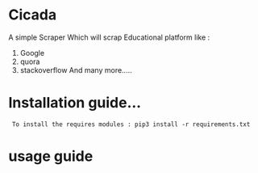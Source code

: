 # Cicada

A simple Scraper Which will scrap Educational platform like : 
1. Google
2. quora
3. stackoverflow
And many more.....


# Installation guide...

``` To install the requires modules : pip3 install -r requirements.txt```

# usage guide
``` Python3 cicada.py "what you want to search".
